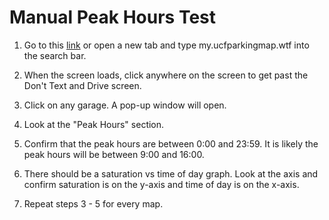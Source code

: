 # Manual Peak Hours Test

1) Go to this [link](my.ucfparkingmap.wtf) or open a new tab and type
my.ucfparkingmap.wtf into the search bar.

2) When the screen loads, click anywhere on the screen to get past the Don't Text and Drive screen.

3) Click on any garage. A pop-up window will open.

4) Look at the "Peak Hours" section.

5) Confirm that the peak hours are between 0:00 and 23:59. It is likely the peak hours will be between 9:00 and 16:00.

6) There should be a saturation vs time of day graph. Look at the axis and confirm saturation is on the y-axis and time of day is on the x-axis.

6) Repeat steps 3 - 5 for every map.
